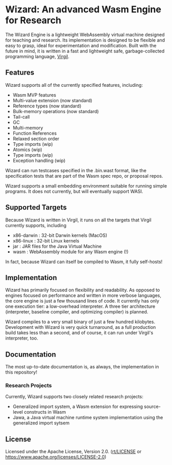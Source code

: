 # Wizard: An advanced Wasm Engine for Research

The Wizard Engine is a lightweight WebAssembly virtual machine designed for teaching and research.
Its implementation is designed to be flexible and easy to grasp, ideal for experimentation and modification.
Built with the future in mind, it is written in a fast and lightweight safe, garbage-collected programming language, [Virgil](https://github.com/titzer/virgil).

## Features ##

Wizard supports all of the currently specified features, including:

  * Wasm MVP features
  * Multi-value extension (now standard)
  * Reference types (now standard)
  * Bulk-memory operations (now standard)
  * Tail-call
  * GC
  * Multi-memory
  * Function References
  * Relaxed section order
  * Type imports (wip)
  * Atomics (wip)
  * Type imports (wip)
  * Exception handling (wip)

Wizard can run testcases specified in the .bin.wast format, like the specification tests that are part of the Wasm spec repo, or proposal repos.

Wizard supports a small embedding environment suitable for running simple programs.
It does not currently, but will eventually support WASI.

## Supported Targets ##

Because Wizard is written in Virgil, it runs on all the targets that Virgil currently supports, including

* x86-darwin : 32-bit Darwin kernels (MacOS)
* x86-linux : 32-bit Linux kernels
* jar : JAR files for the Java Virtual Machine
* wasm : WebAssembly module for any Wasm engine (!)

In fact, because Wizard can itself be compiled to Wasm, it fully self-hosts!

## Implementation ##

Wizard has primarily focused on flexibility and readability.
As opposed to engines focused on performance and written in more verbose languages, the core engine is just a few thousand lines of code.
It currently has only one execution tier: a low-overhead interpreter.
A three tier architecture (interpreter, baseline compiler, and optimizing compiler) is planned.

Wizard compiles to a very small binary of just a few hundred kilobytes.
Development with Wizard is very quick turnaround, as a full production build takes less than a second, and of course, it can run under Virgil's interpreter, too.

## Documentation ##

The most up-to-date documentation is, as always, the implementation in this repository!

### Research Projects

Currently, Wizard supports two closely related research projects:

 * Generalized import system, a Wasm extension for expressing source-level constructs in Wasm
 * Jawa, a Java virtual machine runtime system implementation using the generalized import sytsem

## License

Licensed under the Apache License, Version 2.0. ([rt/LICENSE](LICENSE) or https://www.apache.org/licenses/LICENSE-2.0)
